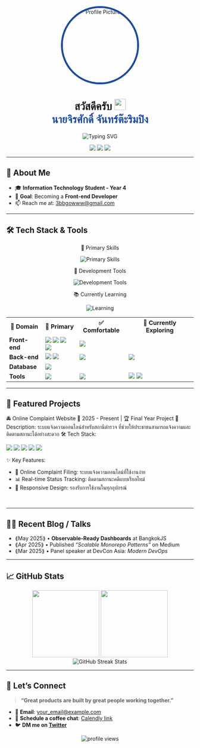 <!-- Banner / Cover -->
<div align="center">
  <img src="https://avatars.githubusercontent.com/u/181174780?s=200&v=4" alt="Profile Picture" width="200" style="border-radius: 50%; border: 5px solid #1E4C9A;" />
</div>
<h1 align="center">
  สวัสดีครับ 
  <img height="30" src="https://em-content.zobj.net/thumbs/120/apple/354/waving-hand_1f44b.png" /> 
  <br/>
  <span style="color: #1E4C9A;">นายจิรศักดิ์ จันทร์ต๊ะริมปิง</span>
</h1>
<p align="center">
  <img src="https://readme-typing-svg.herokuapp.com?font=Kanit&size=25&duration=3000&pause=1000&color=1E4C9A&center=true&vCenter=true&width=600&lines=Front-end+Developer+🚀;Building+Clean+%26+Efficient+Systems+💡;Turning+Ideas+Into+Reality+✨" alt="Typing SVG" />
</p>
<div align="center">
  <img src="https://img.shields.io/badge/🎓_Student-Year_4-blue?style=for-the-badge&color=1E4C9A" />
  <img src="https://img.shields.io/badge/🎯_Goal-Front--end_Developer-blue?style=for-the-badge&color=2B5BB5" />
  <img src="https://img.shields.io/badge/📧_Email-3bbgowww@gmail.com-blue?style=for-the-badge&color=3A6BC7" />
</div>

---

## 🚀 About Me
- 🎓 **Information Technology Student - Year 4**
- 🎯 **Goal**: Becoming a **Front-end Developer**
- 📫 Reach me at: [3bbgowww@gmail.com](mailto:3bbgowww@gmail.com)

---

## 🛠️ Tech Stack & Tools
<div align="center">
💎 Primary Skills
<p>
  <img src="https://skillicons.dev/icons?i=html,css,js,java,spring,mysql" alt="Primary Skills" />
</p>
🔧 Development Tools
<p>
  <img src="https://skillicons.dev/icons?i=eclipse,github,git" alt="Development Tools" />
</p>
📚 Currently Learning
<p>
  <img src="https://skillicons.dev/icons?i=postman" alt="Learning" />
</p>
</div>
<table align="center">
  <tr>
    <th>🎯 Domain</th>
    <th>🚀 Primary</th>
    <th>✅ Comfortable</th>
    <th>📖 Currently Exploring</th>
  </tr>
  <tr>
    <td><strong>Front-end</strong></td>
    <td>
      <img src="https://img.shields.io/badge/HTML5-E34F26?style=flat-square&logo=html5&logoColor=white" />
      <img src="https://img.shields.io/badge/CSS3-1572B6?style=flat-square&logo=css3&logoColor=white" />
      <img src="https://img.shields.io/badge/JavaScript-F7DF1E?style=flat-square&logo=javascript&logoColor=black" />
      <img src="https://img.shields.io/badge/JSP-ED8B00?style=flat-square&logo=java&logoColor=white" />
    </td>
    <td>
       <img src="https://img.shields.io/badge/Eclipse-2C2255?style=flat-square&logo=eclipse&logoColor=white" />
    </td>
    <td>
    </td>
  </tr>
  <tr>
    <td><strong>Back-end</strong></td>
    <td>
      <img src="https://img.shields.io/badge/Java-007396?style=flat-square&logo=java&logoColor=white" />
      <img src="https://img.shields.io/badge/Spring_MVC-6DB33F?style=flat-square&logo=spring&logoColor=white" />
    </td>
    <td>
       <img src="https://img.shields.io/badge/Eclipse-2C2255?style=flat-square&logo=eclipse&logoColor=white" />
    </td>
    <td>
      <img src="https://img.shields.io/badge/Spring_Boot-6DB33F?style=flat-square&logo=springboot&logoColor=white" />
    </td>
  </tr>
  <tr>
    <td><strong>Database</strong></td>
    <td>
      <img src="https://img.shields.io/badge/MySQL-4479A1?style=flat-square&logo=mysql&logoColor=white" />
    </td>
    <td>
    </td>
    <td>
    </td>
  </tr>
  <tr>
    <td><strong>Tools</strong></td>
    <td>
      <img src="https://img.shields.io/badge/GitHub-181717?style=flat-square&logo=github&logoColor=white" />
    </td>
    <td>
      <img src="https://img.shields.io/badge/Git-F05032?style=flat-square&logo=git&logoColor=white" />
    </td>
    <td>
      <img src="https://img.shields.io/badge/Postman-FF6C37?style=flat-square&logo=postman&logoColor=white" />
      <img src="https://img.shields.io/badge/VS_Code-007ACC?style=flat-square&logo=visualstudiocode&logoColor=white" />
    </td>
  </tr>
</table>

---

## 📌 Featured Projects

🚔 Online Complaint Website
📅 2025 - Present | 🏆 Final Year Project
🎯 Description:
ระบบแจ้งความออนไลน์สำหรับสถานีตำรวจ ที่ช่วยให้ประชาชนสามารถแจ้งความและติดตามสถานะได้อย่างสะดวก
🛠️ Tech Stack:
<p>
  <img src="https://img.shields.io/badge/HTML5-E34F26?style=flat-square&logo=html5&logoColor=white" />
  <img src="https://img.shields.io/badge/CSS3-1572B6?style=flat-square&logo=css3&logoColor=white" />
  <img src="https://img.shields.io/badge/JavaScript-F7DF1E?style=flat-square&logo=javascript&logoColor=black" />
  <img src="https://img.shields.io/badge/Spring_MVC-6DB33F?style=flat-square&logo=spring&logoColor=white" />
  <img src="https://img.shields.io/badge/MySQL-4479A1?style=flat-square&logo=mysql&logoColor=white" />
</p>
✨ Key Features:

- 📝 Online Complaint Filing: ระบบแจ้งความออนไลน์ที่ใช้งานง่าย
- 📊 Real-time Status Tracking: ติดตามสถานะคดีแบบเรียลไทม์
- 📱 Responsive Design: รองรับการใช้งานในทุกอุปกรณ์

<br clear="both"/>

---

## ✍🏻 Recent Blog / Talks
<!-- GH Action can automate this section; placeholder for manual list -->
- ⟪May 2025⟫ • **Observable-Ready Dashboards** at BangkokJS  
- ⟪Apr 2025⟫ • Published *“Scalable Monorepo Patterns”* on Medium  
- ⟪Mar 2025⟫ • Panel speaker at DevCon Asia: *Modern DevOps*

---

## 📈 GitHub Stats
<div align="center">
  <img height="180em" src="https://github-readme-stats.vercel.app/api?username=jirasak-joy&show_icons=true&theme=tokyonight&include_all_commits=true&count_private=true&custom_title=GitHub%20Stats&border_color=1E4C9A&bg_color=0D1117&title_color=1E4C9A&icon_color=3A6BC7&text_color=C9D1D9"/>
  <img height="180em" src="https://github-readme-stats.vercel.app/api/top-langs/?username=jirasak-joy&layout=compact&langs_count=8&theme=tokyonight&border_color=1E4C9A&bg_color=0D1117&title_color=1E4C9A&text_color=C9D1D9"/>
</div>
<div align="center">
  <img src="https://github-readme-streak-stats.herokuapp.com/?user=jirasak-joy&theme=tokyonight&border=1E4C9A&background=0D1117&ring=1E4C9A&fire=3A6BC7&currStreakLabel=C9D1D9" alt="GitHub Streak Stats" />
</div>

---

## 🤝 Let’s Connect
> **“Great products are built by great people working together.”**

- 💌 **Email**: [your_email@example.com](mailto:your_email@example.com)  
- 📝 **Schedule a coffee chat**: [Calendly link](#)  
- 🐦 **DM me on [Twitter](#)**

<p align="center">
  <img src="https://komarev.com/ghpvc/?username=YOUR_USERNAME&style=flat-square&color=blue" alt="profile views"/>
</p>




